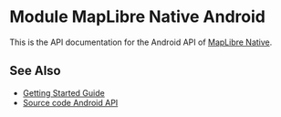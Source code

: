 # Module MapLibre Native Android

This is the API documentation for the Android API of [MapLibre Native](https://github.com/maplibre/maplibre-native).

## See Also

- [Getting Started Guide](https://maplibre.org/maplibre-native/docs/book/android/getting-started-guide.html)
- [Source code Android API](https://github.com/maplibre/maplibre-native/tree/main/platform/android)
